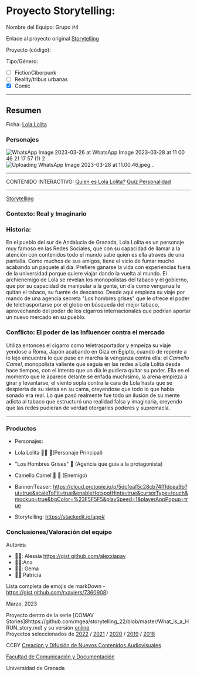 

# Proyecto Storytelling: 

Nombre del Equipo: Grupo #4

Enlace al proyecto original [Storytelling](https://stackedit.io/app#) 

Proyecto (código): 

Tipo/Género:  
- [ ] FictionCiberpunk  
- [ ] Reality/tribus urbanas  
- [X] Comic

----------------------------
## Resumen 
Ficha: 
[Lola Lolita](https://drive.google.com/file/d/1QzBcEOTLOZPxC9DH6v4k2OifFYoynI4r/view?usp=sharing)

### Personajes
![WhatsApp Image 2023-03-26 at ![WhatsApp Image 2023-03-28 at 11 00 46](https://github.com/alexxiapav/storytelling/assets/128466996/0e4e3fa7-5f59-4021-b8fb-b58758d36b2a)
21 17 57 (1) 2](https://user-images.githubusercontent.com/128466996/228162224-a1989732-7b8a-4d48-b39c-4b3534334fd0.jpeg) ![Uploading WhatsApp Image 2023-03-28 at 11.00.46.jpeg…]()

-------------------------------
CONTENIDO INTERACTIVO:
[Quien es Lola Lolita?](https://h5p.org/node/1368441) 
[Quiz Personalidad](https://h5p.org/node/1368950?feed_me=nps) 

-------------------------------
[Storytelling](https://stackedit.io/app#)
### Contexto: Real y Imaginario  

### Historia: 
En el pueblo del sur de Andalucia de Granada, Lola Lolita es un personaje muy famoso en las Redes Sociales, que con su capacidad de llamar a la atención con contenidos todo el mundo sabe quien es ella através de una pantalla. Como muchos de sus amigos, tiene el vicio de fumar mucho acabando un paquete al día. Prefiere ganarse la vida con experiencias fuera de la universidad porque quiere viajar dando la vuelta al mundo. 
El archienemigo de Lola se revelan los monopolistas del tabaco y el gobierno, que por su capacidad de manipular a la gente, un día como venganza le quitan el tabaco, su fuente de descanso. Desde aqui empieza su viaje por mando de una agencia secreta "Los hombres grises" que le ofrece el poder de teletrasportarse por el globo en búsqueda del mejor tabaco, aprovechando del poder de los cigarros internacionales que podrían aportar un nuevo mercado en su pueblo. 

### Conflicto: El poder de las Influencer contra el mercado
Utiliza entonces el cigarro como teletrasportador y empeiza su viaje yendose a Roma, Japón acabando en Giza en Egipto, cuando de repente a lo lejo  encuentra lo que puse en marcha la venganza contra ella: el *Camello Camel*, monopolista valiente que seguía en las redes a Lola Lolita desde hace tiempos, con el intento que un día le pudiera quitar su poder. 
Ella en el momento que le aparece delante se enfada muchísimo, la arena empieza a girar y levantarse, el viento sopla contra la cara de Lola hasta que se despierta de su sietsa en su cama, creyendose que todo lo que había sonado era real. Lo que pasó realmente fue todo un ilusión de su mente adicta al tabaco que estructuró una realidad falsa y imaginaria, creyendo que las redes pudieran de verdad otorgarles poderes y supremacía. 

--------------------------------

### Productos

- Personajes: 
- Lola Lolita 👱‍♀️ 📱(Personaje Principal)
- "Los Hombres Grises" 👷 (Agencia que guia a la protagonista)
- Camello Camel 🐫 🚬 (Enemigo)


- Banner/Teaser:  https://cloud.protopie.io/p/5dcfeaf5c28cb74fffdcea9b?ui=true&scaleToFit=true&enableHotspotHints=true&cursorType=touch&mockup=true&bgColor=%23F5F5F5&playSpeed=1&playerAppPopup=true


- Storytelling: https://stackedit.io/app#


### Conclusiones/Valoración del equipo


Autores:  

- 👱‍♀️: Alessia https://gist.github.com/alexxiapav
- 👱‍♀️:Ana
- 👩‍🦱: Gema
- 👩‍🦱 Patricia


Lista completa de emojis de markDown - https://gist.github.com/rxaviers/7360908) 

Marzo, 2023

Proyecto dentro de la serie [COMAV Stories]8https://github.com/mgea/storytelling_22/blob/master/What_is_a_HRUN_story.md) y su versión [online](https://utopolis.ugr.es/media/HRUN/)  
Proyectos seleccionados de [2022](https://github.com/mgea/storytelling/blob/master/2022/readme.md) / [2021](https://github.com/mgea/storytelling/blob/master/2021/readme.md) / [2020](https://github.com/mgea/storytelling/blob/master/2020/readme.md)  / 
[2019](https://github.com/mgea/storytelling/blob/master/2019/readme.md) / [2018](https://github.com/mgea/storytelling/blob/master/2018/readme.md) 

CCBY [Creacion y Difusión de Nuevos Contenidos Audiovisuales](http://utopolis.ugr.es/medialab)

[Facultad de Comunicación y Documentación](http://fcd.ugr.es)

Universidad de Granada
